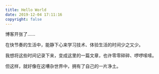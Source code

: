 ```yaml
---
title: Hello World
date: 2019-12-04 17:11:16
copyright: false
---
```


博客开张了……

<!--more-->

在快节奏的生活中，能静下心来学习技术、体验生活的时间少之又少。

我想将这些时间记录下来，变成这里的一篇文章，也许零零碎碎、啰啰嗦嗦。

但这样，就好像在这嘈杂世界中，拥有了自己的一片净土。
